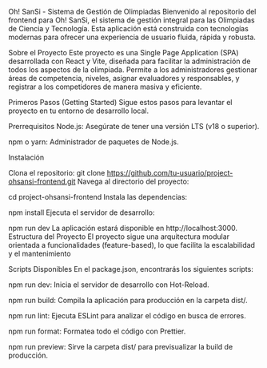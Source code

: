 Oh! SanSi - Sistema de Gestión de Olimpiadas
Bienvenido al repositorio del frontend para Oh! SanSi, el sistema de gestión integral para las Olimpiadas de Ciencia y Tecnología. Esta aplicación está construida con tecnologías modernas para ofrecer una experiencia de usuario fluida, rápida y robusta.

Sobre el Proyecto
Este proyecto es una Single Page Application (SPA) desarrollada con React y Vite, diseñada para facilitar la administración de todos los aspectos de la olimpiada. Permite a los administradores gestionar áreas de competencia, niveles, asignar evaluadores y responsables, y registrar a los competidores de manera masiva y eficiente.

Primeros Pasos (Getting Started)
Sigue estos pasos para levantar el proyecto en tu entorno de desarrollo local.

Prerrequisitos
Node.js: Asegúrate de tener una versión LTS (v18 o superior).

npm o yarn: Administrador de paquetes de Node.js.

Instalación

Clona el repositorio:
git clone https://github.com/tu-usuario/project-ohsansi-frontend.git
Navega al directorio del proyecto:

cd project-ohsansi-frontend
Instala las dependencias:

npm install
Ejecuta el servidor de desarrollo:

npm run dev
La aplicación estará disponible en http://localhost:3000.
Estructura del Proyecto
El proyecto sigue una arquitectura modular orientada a funcionalidades (feature-based), lo que facilita la escalabilidad y el mantenimiento

Scripts Disponibles
En el package.json, encontrarás los siguientes scripts:

npm run dev: Inicia el servidor de desarrollo con Hot-Reload.

npm run build: Compila la aplicación para producción en la carpeta dist/.

npm run lint: Ejecuta ESLint para analizar el código en busca de errores.

npm run format: Formatea todo el código con Prettier.

npm run preview: Sirve la carpeta dist/ para previsualizar la build de producción.
